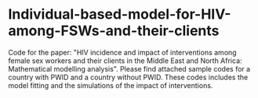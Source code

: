 # Individual-based-model-for-HIV-among-FSWs-and-their-clients
Code for the paper: "HIV incidence and impact of interventions among female sex workers and their clients in the Middle East and North Africa: Mathematical modelling analysis".
Please find attached sample codes for a country with PWID and a country without PWID. These codes includes the model fitting and the simulations of the impact of interventions.

